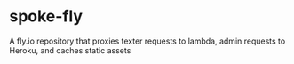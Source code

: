# spoke-fly
A fly.io repository that proxies texter requests to lambda, admin requests to Heroku, and caches static assets
